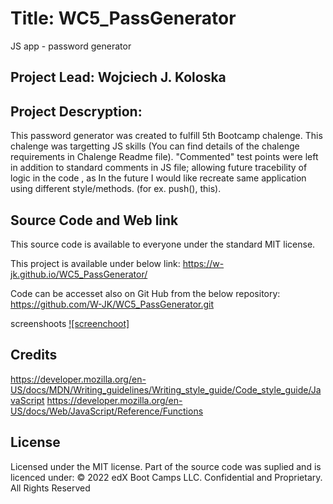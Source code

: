 # Title: WC5_PassGenerator
JS app - password generator 

## Project Lead: Wojciech J. Koloska

## Project Descryption:

This password generator was created to fulfill 5th Bootcamp chalenge.
This chalenge was targetting JS skills (You can find details of the chalenge requirements  in Chalenge Readme file).
"Commented" test points were left in addition to standard comments in JS file;
allowing future tracebility of logic in the code , as In the future I would like recreate 
same application using different style/methods. (for ex. push(), this).

## Source Code and Web link


This source code is available to everyone under the standard MIT license.

This project is available under below link: https://w-jk.github.io/WC5_PassGenerator/

Code can be accesset also on Git Hub from the below repository: https://github.com/W-JK/WC5_PassGenerator.git

screenshoots
[![screenchoot]](./assets/Screenshot%20-%20app%20screen.png)





## Credits


https://developer.mozilla.org/en-US/docs/MDN/Writing_guidelines/Writing_style_guide/Code_style_guide/JavaScript
https://developer.mozilla.org/en-US/docs/Web/JavaScript/Reference/Functions



## License

Licensed under the MIT license. 
Part of the source code was suplied and is licenced under: © 2022 edX Boot Camps LLC. Confidential and Proprietary. All Rights Reserved 


